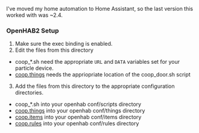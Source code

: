 I've moved my home automation to Home Assistant, so the last version this worked with was ~2.4.

### OpenHAB2 Setup
1. Make sure the exec binding is enabled.
2. Edit the files from this directory
 * coop\_\*.sh need the appropriate `URL` and `DATA` variables set for your particle device.
 * [coop.things](coop.things) needs the appriopriate location of the coop_door.sh script
3. Add the files from this directory to the appropriate configuration directories.
 * coop\_\*.sh into your openhab conf/scripts directory
 * [coop.things](coop.things) into your openhab conf/things directory
 * [coop.items](coop.items) into your openhab conf/items directory
 * [coop.rules](coop.rules) into your openhab conf/rules directory
